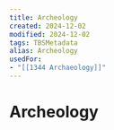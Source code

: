 ```yaml
---
title: Archeology
created: 2024-12-02
modified: 2024-12-02
tags: TBSMetadata
alias: Archeology
usedFor:
- "[[1344 Archaeology]]"
---
```

# Archeology
